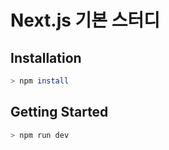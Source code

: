 # Next.js 기본 스터디 

## Installation

```bash
> npm install
```

## Getting Started

```bash
> npm run dev
```

